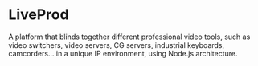 # LiveProd
A platform that blinds together different professional video tools, such as video switchers, video servers, CG servers, industrial keyboards, camcorders… in a unique IP environment, using Node.js architecture.
